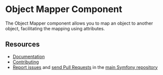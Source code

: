 Object Mapper Component
================

The Object Mapper component allows you to map an object to another object,
facilitating the mapping using attributes.

Resources
---------

 * [Documentation](https://symfony.com/doc/current/components/object-mapper.html)
 * [Contributing](https://symfony.com/doc/current/contributing/index.html)
 * [Report issues](https://github.com/symfony/symfony/issues) and
   [send Pull Requests](https://github.com/symfony/symfony/pulls)
   in the [main Symfony repository](https://github.com/symfony/symfony)
